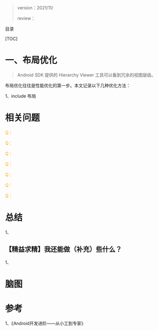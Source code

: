 > version：2021/11/
>
> review：



目录

[TOC]



# 一、布局优化

> Android SDK 提供的 Hierarchy Viewer 工具可以看到冗余的视图层级。

布局优化往往是性能优化的第一步。本文记录以下几种优化方法：

1、include 布局



# 相关问题

<font color='orange'>Q：</font>



<font color='orange'>Q：</font>



<font color='orange'>Q：</font>



<font color='orange'>Q：</font>



<font color='orange'>Q：</font>



<font color='orange'>Q：</font>



<font color='orange'>Q：</font>



# 总结

1、

## 【精益求精】我还能做（补充）些什么？

1、



# 脑图



# 参考

1、《Android开发进阶——从小工到专家》
